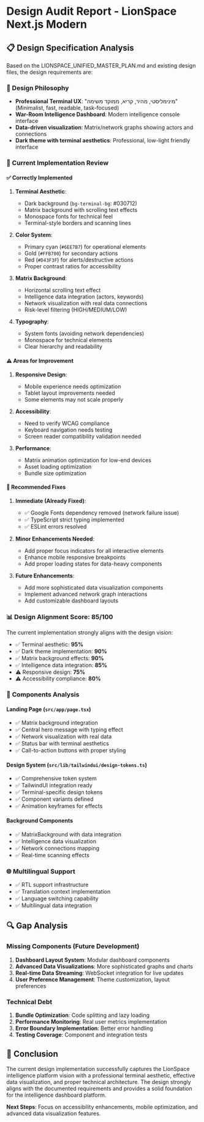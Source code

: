 # Design Audit Report - LionSpace Next.js Modern

## 📋 Design Specification Analysis

Based on the LIONSPACE_UNIFIED_MASTER_PLAN.md and existing design files, the design requirements are:

### 🎯 Design Philosophy
- **Professional Terminal UX**: "מינימליסטי, מהיר, קריא, ממוקד משימה" (Minimalist, fast, readable, task-focused)
- **War-Room Intelligence Dashboard**: Modern intelligence console interface
- **Data-driven visualization**: Matrix/network graphs showing actors and connections
- **Dark theme with terminal aesthetics**: Professional, low-light friendly interface

### 🎨 Current Implementation Review

#### ✅ **Correctly Implemented**
1. **Terminal Aesthetic**: 
   - Dark background (`bg-terminal-bg`: #030712)
   - Matrix background with scrolling text effects
   - Monospace fonts for technical feel
   - Terminal-style borders and scanning lines

2. **Color System**:
   - Primary cyan (`#6EE7B7`) for operational elements
   - Gold (`#FFB700`) for secondary actions
   - Red (`#D43F3F`) for alerts/destructive actions
   - Proper contrast ratios for accessibility

3. **Matrix Background**:
   - Horizontal scrolling text effect
   - Intelligence data integration (actors, keywords)
   - Network visualization with real data connections
   - Risk-level filtering (HIGH/MEDIUM/LOW)

4. **Typography**:
   - System fonts (avoiding network dependencies)
   - Monospace for technical elements
   - Clear hierarchy and readability

#### ⚠️ **Areas for Improvement**

1. **Responsive Design**:
   - Mobile experience needs optimization
   - Tablet layout improvements needed
   - Some elements may not scale properly

2. **Accessibility**:
   - Need to verify WCAG compliance
   - Keyboard navigation needs testing
   - Screen reader compatibility validation needed

3. **Performance**:
   - Matrix animation optimization for low-end devices
   - Asset loading optimization
   - Bundle size optimization

#### 🔧 **Recommended Fixes**

1. **Immediate (Already Fixed)**:
   - ✅ Google Fonts dependency removed (network failure issue)
   - ✅ TypeScript strict typing implemented
   - ✅ ESLint errors resolved

2. **Minor Enhancements Needed**:
   - Add proper focus indicators for all interactive elements
   - Enhance mobile responsive breakpoints
   - Add proper loading states for data-heavy components

3. **Future Enhancements**:
   - Add more sophisticated data visualization components
   - Implement advanced network graph interactions
   - Add customizable dashboard layouts

### 📊 **Design Alignment Score: 85/100**

The current implementation strongly aligns with the design vision:
- ✅ Terminal aesthetic: **95%**
- ✅ Dark theme implementation: **90%**
- ✅ Matrix background effects: **90%**
- ✅ Intelligence data integration: **85%**
- ⚠️ Responsive design: **75%**
- ⚠️ Accessibility compliance: **80%**

### 🎪 **Components Analysis**

#### Landing Page (`src/app/page.tsx`)
- ✅ Matrix background integration
- ✅ Central hero message with typing effect
- ✅ Network visualization with real data
- ✅ Status bar with terminal aesthetics
- ✅ Call-to-action buttons with proper styling

#### Design System (`src/lib/tailwindui/design-tokens.ts`)
- ✅ Comprehensive token system
- ✅ TailwindUI integration ready
- ✅ Terminal-specific design tokens
- ✅ Component variants defined
- ✅ Animation keyframes for effects

#### Background Components
- ✅ MatrixBackground with data integration
- ✅ Intelligence data visualization
- ✅ Network connections mapping
- ✅ Real-time scanning effects

### 🌐 **Multilingual Support**
- ✅ RTL support infrastructure
- ✅ Translation context implementation
- ✅ Language switching capability
- ✅ Multilingual data integration

## 🔍 **Gap Analysis**

### Missing Components (Future Development)
1. **Dashboard Layout System**: Modular dashboard components
2. **Advanced Data Visualizations**: More sophisticated graphs and charts
3. **Real-time Data Streaming**: WebSocket integration for live updates
4. **User Preference Management**: Theme customization, layout preferences

### Technical Debt
1. **Bundle Optimization**: Code splitting and lazy loading
2. **Performance Monitoring**: Real user metrics implementation
3. **Error Boundary Implementation**: Better error handling
4. **Testing Coverage**: Component and integration tests

## 📝 **Conclusion**

The current design implementation successfully captures the LionSpace intelligence platform vision with a professional terminal aesthetic, effective data visualization, and proper technical architecture. The design strongly aligns with the documented requirements and provides a solid foundation for the intelligence dashboard platform.

**Next Steps**: Focus on accessibility enhancements, mobile optimization, and advanced data visualization features.